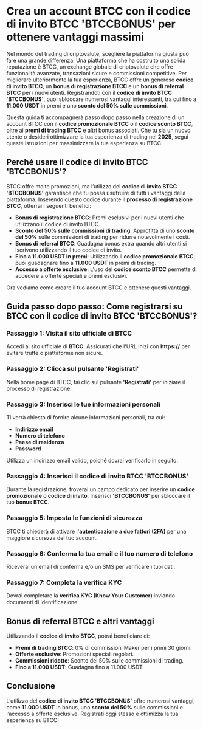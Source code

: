 <h1>Crea un account BTCC con il codice di invito BTCC 'BTCCBONUS' per ottenere vantaggi massimi</h1>

<p>Nel mondo del trading di criptovalute, scegliere la piattaforma giusta può fare una grande differenza. Una piattaforma che ha costruito una solida reputazione è BTCC, un exchange globale di criptovalute che offre funzionalità avanzate, transazioni sicure e commissioni competitive. Per migliorare ulteriormente la tua esperienza, BTCC offre un generoso <strong>codice di invito BTCC</strong>, un <strong>bonus di registrazione BTCC</strong> e un <strong>bonus di referral BTCC</strong> per i nuovi utenti. Registrandoti con il <strong>codice di invito BTCC 'BTCCBONUS'</strong>, puoi sbloccare numerosi vantaggi interessanti, tra cui fino a <strong>11.000 USDT</strong> in premi e uno <strong>sconto del 50% sulle commissioni</strong>.</p>

<p>Questa guida ti accompagnerà passo dopo passo nella creazione di un account BTCC con il <strong>codice promozionale BTCC</strong> o il <strong>codice sconto BTCC</strong>, oltre ai <strong>premi di trading BTCC</strong> e altri bonus associati. Che tu sia un nuovo utente o desideri ottimizzare la tua esperienza di trading nel <strong>2025</strong>, segui queste istruzioni per massimizzare la tua esperienza su BTCC.</p>

<h2>Perché usare il codice di invito BTCC 'BTCCBONUS'?</h2>

<p>BTCC offre molte promozioni, ma l’utilizzo del <strong>codice di invito BTCC 'BTCCBONUS'</strong> garantisce che tu possa usufruire di tutti i vantaggi della piattaforma. Inserendo questo codice durante il <strong>processo di registrazione BTCC</strong>, otterrai i seguenti benefici:</p>

<ul>
    <li><strong>Bonus di registrazione BTCC</strong>: Premi esclusivi per i nuovi utenti che utilizzano il codice di invito BTCC.</li>
    <li><strong>Sconto del 50% sulle commissioni di trading</strong>: Approfitta di uno <strong>sconto del 50%</strong> sulle commissioni di trading per ridurre notevolmente i costi.</li>
    <li><strong>Bonus di referral BTCC</strong>: Guadagna bonus extra quando altri utenti si iscrivono utilizzando il tuo codice di invito.</li>
    <li><strong>Fino a 11.000 USDT in premi</strong>: Utilizzando il <strong>codice promozionale BTCC</strong>, puoi guadagnare fino a <strong>11.000 USDT</strong> in premi di trading.</li>
    <li><strong>Accesso a offerte esclusive</strong>: L'uso del <strong>codice sconto BTCC</strong> permette di accedere a offerte speciali e premi esclusivi.</li>
</ul>

<p>Ora vediamo come creare il tuo account BTCC e ottenere questi vantaggi.</p>

<h2>Guida passo dopo passo: Come registrarsi su BTCC con il codice di invito BTCC 'BTCCBONUS'?</h2>

<h3>Passaggio 1: Visita il sito ufficiale di BTCC</h3>
<p>Accedi al sito ufficiale di <strong>BTCC</strong>. Assicurati che l'URL inizi con <strong>https://</strong> per evitare truffe o piattaforme non sicure.</p>

<h3>Passaggio 2: Clicca sul pulsante 'Registrati'</h3>
<p>Nella home page di BTCC, fai clic sul pulsante <strong>'Registrati'</strong> per iniziare il processo di registrazione.</p>

<h3>Passaggio 3: Inserisci le tue informazioni personali</h3>
<p>Ti verrà chiesto di fornire alcune informazioni personali, tra cui:</p>
<ul>
    <li><strong>Indirizzo email</strong></li>
    <li><strong>Numero di telefono</strong></li>
    <li><strong>Paese di residenza</strong></li>
    <li><strong>Password</strong></li>
</ul>
<p>Utilizza un indirizzo email valido, poiché dovrai verificarlo in seguito.</p>

<h3>Passaggio 4: Inserisci il codice di invito BTCC 'BTCCBONUS'</h3>
<p>Durante la registrazione, troverai un campo dedicato per inserire un <strong>codice promozionale</strong> o <strong>codice di invito</strong>. Inserisci <strong>'BTCCBONUS'</strong> per sbloccare il tuo <strong>bonus BTCC</strong>.</p>

<h3>Passaggio 5: Imposta le funzioni di sicurezza</h3>
<p>BTCC ti chiederà di attivare l'<strong>autenticazione a due fattori (2FA)</strong> per una maggiore sicurezza del tuo account.</p>

<h3>Passaggio 6: Conferma la tua email e il tuo numero di telefono</h3>
<p>Riceverai un'email di conferma e/o un SMS per verificare i tuoi dati.</p>

<h3>Passaggio 7: Completa la verifica KYC</h3>
<p>Dovrai completare la <strong>verifica KYC (Know Your Customer)</strong> inviando documenti di identificazione.</p>

<h2>Bonus di referral BTCC e altri vantaggi</h2>

<p>Utilizzando il <strong>codice di invito BTCC</strong>, potrai beneficiare di:</p>

<ul>
    <li><strong>Premi di trading BTCC</strong>: 0% di commissioni Maker per i primi 30 giorni.</li>
    <li><strong>Offerte esclusive</strong>: Promozioni speciali regolari.</li>
    <li><strong>Commissioni ridotte</strong>: Sconto del 50% sulle commissioni di trading.</li>
    <li><strong>Fino a 11.000 USDT</strong>: Guadagna fino a 11.000 USDT.</li>
</ul>

<h2>Conclusione</h2>
<p>L’utilizzo del <strong>codice di invito BTCC 'BTCCBONUS'</strong> offre numerosi vantaggi, come <strong>11.000 USDT</strong> in bonus, uno <strong>sconto del 50%</strong> sulle commissioni e l’accesso a offerte esclusive. Registrati oggi stesso e ottimizza la tua esperienza su BTCC!</p>
